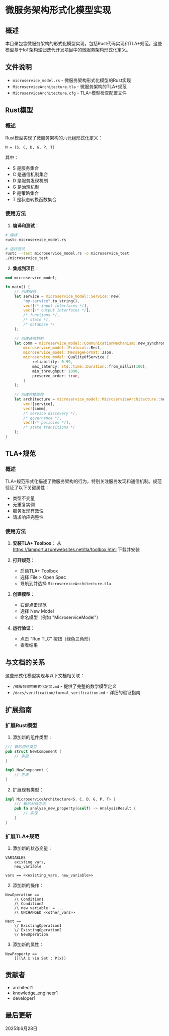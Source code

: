 # 微服务架构形式化模型实现

## 概述

本目录包含微服务架构的形式化模型实现，包括Rust代码实现和TLA+规范。这些模型基于IoT架构递归迭代开发项目中的微服务架构形式化定义。

## 文件说明

- `microservice_model.rs` - 微服务架构形式化模型的Rust实现
- `MicroserviceArchitecture.tla` - 微服务架构的TLA+规范
- `MicroserviceArchitecture.cfg` - TLA+模型检查配置文件

## Rust模型

### 概述

Rust模型实现了微服务架构的六元组形式化定义：

```text
M = (S, C, D, G, P, T)
```

其中：

- S 是服务集合
- C 是通信机制集合
- D 是服务发现机制
- G 是治理机制
- P 是策略集合
- T 是状态转换函数集合

### 使用方法

1. **编译和测试**：

```bash
# 编译
rustc microservice_model.rs

# 运行测试
rustc --test microservice_model.rs -o microservice_test
./microservice_test
```

2. **集成到项目**：

```rust
mod microservice_model;

fn main() {
    // 创建服务
    let service = microservice_model::Service::new(
        "my-service".to_string(),
        vec![/* input interfaces */],
        vec![/* output interfaces */],
        /* functions */,
        /* state */,
        /* database */
    );
    
    // 创建通信机制
    let comm = microservice_model::CommunicationMechanism::new_synchronous(
        microservice_model::Protocol::Rest,
        microservice_model::MessageFormat::Json,
        microservice_model::QualityOfService {
            reliability: 0.99,
            max_latency: std::time::Duration::from_millis(100),
            min_throughput: 1000,
            preserve_order: true,
        }
    );
    
    // 创建完整架构
    let architecture = microservice_model::MicroserviceArchitecture::new(
        vec![service],
        vec![comm],
        /* service discovery */,
        /* governance */,
        vec![/* policies */],
        /* state transitions */
    );
}
```

## TLA+规范

### 概述

TLA+规范形式化描述了微服务架构的行为，特别关注服务发现和通信机制。规范验证了以下关键属性：

- 类型不变量
- 无重复实例
- 服务发现有效性
- 请求响应完整性

### 使用方法

1. **安装TLA+ Toolbox**：
   从 <https://lamport.azurewebsites.net/tla/toolbox.html> 下载并安装

2. **打开规范**：
   - 启动TLA+ Toolbox
   - 选择 File > Open Spec
   - 导航到并选择 `MicroserviceArchitecture.tla`

3. **创建模型**：
   - 右键点击规范
   - 选择 New Model
   - 命名模型（例如 "MicroserviceModel"）

4. **运行验证**：
   - 点击 "Run TLC" 按钮（绿色三角形）
   - 查看结果

## 与文档的关系

这些形式化模型实现与以下文档相关联：

- `/微服务架构形式化定义.md` - 提供了完整的数学模型定义
- `/docs/verification/formal_verification.md` - 详细的验证指南

## 扩展指南

### 扩展Rust模型

1. 添加新的组件类型：

```rust
/// 新的组件类型
pub struct NewComponent {
    // 字段
}

impl NewComponent {
    // 方法
}
```

2. 扩展现有类型：

```rust
impl MicroserviceArchitecture<S, C, D, G, P, T> {
    /// 新的分析方法
    pub fn analyze_new_property(&self) -> AnalysisResult {
        // 实现
    }
}
```

### 扩展TLA+规范

1. 添加新的状态变量：

```
VARIABLES 
    existing_vars,
    new_variable
    
vars == <<existing_vars, new_variable>>
```

2. 添加新的操作：

```
NewOperation ==
    /\ Condition1
    /\ Condition2
    /\ new_variable' = ...
    /\ UNCHANGED <<other_vars>>
    
Next ==
    \/ ExistingOperation1
    \/ ExistingOperation2
    \/ NewOperation
```

3. 添加新的属性：

```
NewProperty ==
    [](\A x \in Set : P(x))
```

## 贡献者

- architect1
- knowledge_engineer1
- developer1

## 最后更新

2025年6月28日

